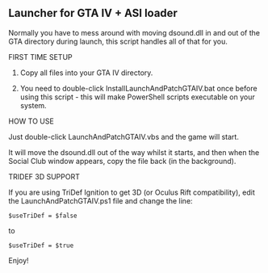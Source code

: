
Launcher for GTA IV + ASI loader
--------------------------------

Normally you have to mess around with moving dsound.dll
in and out of the GTA directory during launch, this 
script handles all of that for you.

FIRST TIME SETUP

1. Copy all files into your GTA IV directory.

2. You need to double-click InstallLaunchAndPatchGTAIV.bat once before using this script - this will make PowerShell scripts executable on your system.

HOW TO USE

Just double-click LaunchAndPatchGTAIV.vbs and the game will start.

It will move the dsound.dll out of the way whilst it starts, and then when the Social Club window appears, copy the file back (in the background).

TRIDEF 3D SUPPORT

If you are using TriDef Ignition to get 3D (or Oculus Rift
compatibility), edit the LaunchAndPatchGTAIV.ps1 file and
change the line:

	$useTriDef = $false

to

	$useTriDef = $true

Enjoy!
